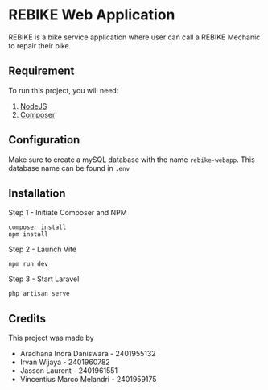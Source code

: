 # REBIKE Web Application
REBIKE is a bike service application where user can call a REBIKE Mechanic to repair their bike.

## Requirement
To run this project, you will need:
1. [NodeJS](https://nodejs.org/en/download/current/)
2. [Composer](https://getcomposer.org/download/)

## Configuration
Make sure to create a mySQL database with the name `rebike-webapp`. This database name can be found in `.env`

## Installation
Step 1 - Initiate Composer and NPM
```
composer install
npm install
```

Step 2 - Launch Vite
```
npm run dev
```

Step 3 - Start Laravel
```
php artisan serve
```

## Credits
This project was made by
- Aradhana Indra Daniswara - 2401955132
- Irvan Wijaya - 2401960782
- Jasson Laurent - 2401961551
- Vincentius Marco Melandri - 2401959175



